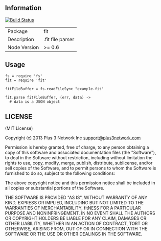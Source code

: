 ## Information

[![Build Status](https://travis-ci.org/plus3network/fit.svg?branch=v0.0.3)](https://travis-ci.org/plus3network/fit)

<table>
<tr> 
<td>Package</td><td>fit</td>
</tr>
<tr>
<td>Description</td>
<td>.fit file parser</td>
</tr>
<tr>
<td>Node Version</td>
<td>>= 0.6</td>
</tr>
</table>

## Usage

```coffee-script
fs = require 'fs'
fit = require 'fit'

fitFileBuffer = fs.readFileSync "example.fit"

fit.parse fitFileBuffer, (err, data) ->
  # data is a JSON object
```

## LICENSE

(MIT License)

Copyright (c) 2013 Plus 3 Network Inc <support@plus3network.com>

Permission is hereby granted, free of charge, to any person obtaining
a copy of this software and associated documentation files (the
"Software"), to deal in the Software without restriction, including
without limitation the rights to use, copy, modify, merge, publish,
distribute, sublicense, and/or sell copies of the Software, and to
permit persons to whom the Software is furnished to do so, subject to
the following conditions:

The above copyright notice and this permission notice shall be
included in all copies or substantial portions of the Software.

THE SOFTWARE IS PROVIDED "AS IS", WITHOUT WARRANTY OF ANY KIND,
EXPRESS OR IMPLIED, INCLUDING BUT NOT LIMITED TO THE WARRANTIES OF
MERCHANTABILITY, fitNESS FOR A PARTICULAR PURPOSE AND
NONINFRINGEMENT. IN NO EVENT SHALL THE AUTHORS OR COPYRIGHT HOLDERS BE
LIABLE FOR ANY CLAIM, DAMAGES OR OTHER LIABILITY, WHETHER IN AN ACTION
OF CONTRACT, TORT OR OTHERWISE, ARISING FROM, OUT OF OR IN CONNECTION
WITH THE SOFTWARE OR THE USE OR OTHER DEALINGS IN THE SOFTWARE.
